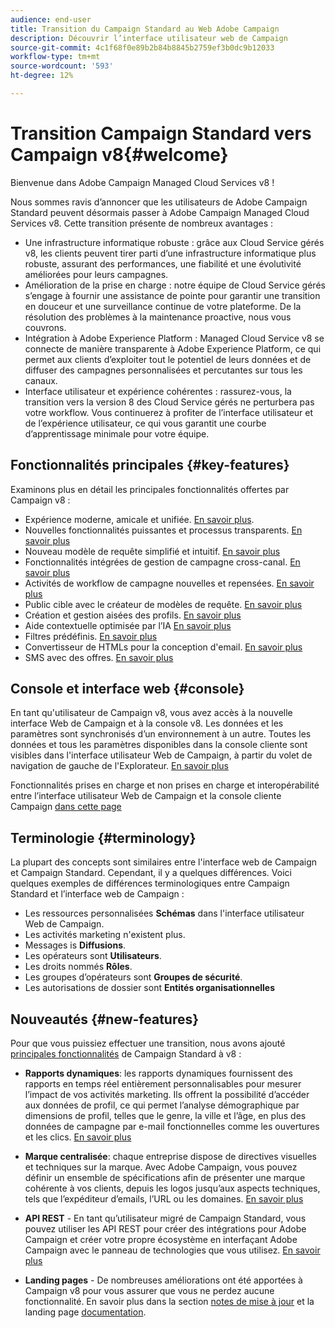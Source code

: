 ```yaml
---
audience: end-user
title: Transition du Campaign Standard au Web Adobe Campaign
description: Découvrir l’interface utilisateur web de Campaign
source-git-commit: 4c1f68f0e89b2b84b8845b2759ef3b0dc9b12033
workflow-type: tm+mt
source-wordcount: '593'
ht-degree: 12%

---
```



# Transition Campaign Standard vers Campaign v8{#welcome}

<!--
We are thrilled to annonce that you, as a Campaign Standard user, can now benefit from the new version of Adobe Campaign Web User Interface. The migration is seemless and will allow you to use all the intuitive features designed to simplify the creation of personalized cross-channel campaigns. Campaign Web User Interface also brings a connected canvas with Adobe Experience Platform for a unified experience.
-->

Bienvenue dans Adobe Campaign Managed Cloud Services v8 !

Nous sommes ravis d’annoncer que les utilisateurs de Adobe Campaign Standard peuvent désormais passer à Adobe Campaign Managed Cloud Services v8. Cette transition présente de nombreux avantages :

* Une infrastructure informatique robuste : grâce aux Cloud Service gérés v8, les clients peuvent tirer parti d’une infrastructure informatique plus robuste, assurant des performances, une fiabilité et une évolutivité améliorées pour leurs campagnes.
* Amélioration de la prise en charge : notre équipe de Cloud Service gérés s’engage à fournir une assistance de pointe pour garantir une transition en douceur et une surveillance continue de votre plateforme. De la résolution des problèmes à la maintenance proactive, nous vous couvrons.
* Intégration à Adobe Experience Platform : Managed Cloud Service v8 se connecte de manière transparente à Adobe Experience Platform, ce qui permet aux clients d’exploiter tout le potentiel de leurs données et de diffuser des campagnes personnalisées et percutantes sur tous les canaux.
* Interface utilisateur et expérience cohérentes : rassurez-vous, la transition vers la version 8 des Cloud Service gérés ne perturbera pas votre workflow. Vous continuerez à profiter de l’interface utilisateur et de l’expérience utilisateur, ce qui vous garantit une courbe d’apprentissage minimale pour votre équipe.

<!--
As a Campaign Standard user, we now offer you a way to migrate to Adobe Campaign v8. You will benefit from both the new Campaign Web interface and the v8 console.
-->

## Fonctionnalités principales {#key-features}

Examinons plus en détail les principales fonctionnalités offertes par Campaign v8 :

* Expérience moderne, amicale et unifiée. [En savoir plus](../get-started/connect-to-campaign.md).
* Nouvelles fonctionnalités puissantes et processus transparents. [En savoir plus](../get-started/user-interface.md)
* Nouveau modèle de requête simplifié et intuitif. [En savoir plus](../query/query-modeler-overview.md)
* Fonctionnalités intégrées de gestion de campagne cross-canal. [En savoir plus](../msg/gs-messages.md)
* Activités de workflow de campagne nouvelles et repensées. [En savoir plus](../workflows/gs-workflows.md)
* Public cible avec le créateur de modèles de requête. [En savoir plus](../query/query-modeler-overview.md)
* Création et gestion aisées des profils. [En savoir plus](../audience/about-recipients.md)
* Aide contextuelle optimisée par l’IA [En savoir plus](../get-started/using-ai.md)
* Filtres prédéfinis. [En savoir plus](../get-started/predefined-filters.md)
* Convertisseur de HTMLs pour la conception d&#39;email. [En savoir plus](../email/existing-content.md)
* SMS avec des offres. [En savoir plus](../msg/offers.md)

## Console et interface web {#console}

En tant qu&#39;utilisateur de Campaign v8, vous avez accès à la nouvelle interface Web de Campaign et à la console v8. Les données et les paramètres sont synchronisés d’un environnement à un autre. Toutes les données et tous les paramètres disponibles dans la console cliente sont visibles dans l&#39;interface utilisateur Web de Campaign, à partir du volet de navigation de gauche de l&#39;Explorateur. [En savoir plus](../get-started/user-interface.md#user-interface-explorer)

Fonctionnalités prises en charge et non prises en charge et interopérabilité entre l’interface utilisateur Web de Campaign et la console cliente Campaign [dans cette page](../get-started/capability-matrix.md)

## Terminologie {#terminology}

La plupart des concepts sont similaires entre l&#39;interface web de Campaign et Campaign Standard. Cependant, il y a quelques différences. Voici quelques exemples de différences terminologiques entre Campaign Standard et l’interface web de Campaign :

<!--
* Profiles are **Recipients** in the console. [Learn more](../audience/gs-audiences-recipients.md).
* Test profiles are **Seed addresses**. [Learn more](../preview-test/test-deliveries.md).
* The delivery preparation is the **Delivery analysis**. [Learn more](../monitor/prepare-send.md).
* Audiences are **Lists**. [Learn more](../audience/gs-audiences-recipients.md).
-->

* Les ressources personnalisées **Schémas** dans l&#39;interface utilisateur Web de Campaign.
* Les activités marketing n&#39;existent plus.
* Messages is **Diffusions**.
* Les opérateurs sont **Utilisateurs**.
* Les droits nommés **Rôles**.
* Les groupes d’opérateurs sont **Groupes de sécurité**.
* Les autorisations de dossier sont **Entités organisationnelles**

## Nouveautés {#new-features}

Pour que vous puissiez effectuer une transition, nous avons ajouté [principales fonctionnalités](https://experienceleague.adobe.com/docs/experience-cloud/campaign/campaign-standard-migration-home.html) de Campaign Standard à v8 :

* **Rapports dynamiques**: les rapports dynamiques fournissent des rapports en temps réel entièrement personnalisables pour mesurer l’impact de vos activités marketing. Ils offrent la possibilité d’accéder aux données de profil, ce qui permet l’analyse démographique par dimensions de profil, telles que le genre, la ville et l’âge, en plus des données de campagne par e-mail fonctionnelles comme les ouvertures et les clics. [En savoir plus](https://experienceleague.adobe.com/docs/experience-cloud/campaign/reporting/get-started-reporting.html)

* **Marque centralisée**: chaque entreprise dispose de directives visuelles et techniques sur la marque. Avec Adobe Campaign, vous pouvez définir un ensemble de spécifications afin de présenter une marque cohérente à vos clients, depuis les logos jusqu’aux aspects techniques, tels que l’expéditeur d’emails, l’URL ou les domaines. [En savoir plus](https://experienceleague.adobe.com/docs/experience-cloud/campaign/branding/branding-gs.html)

* **API REST** - En tant qu’utilisateur migré de Campaign Standard, vous pouvez utiliser les API REST pour créer des intégrations pour Adobe Campaign et créer votre propre écosystème en interfaçant Adobe Campaign avec le panneau de technologies que vous utilisez. [En savoir plus](https://experienceleague.adobe.com/docs/experience-cloud/campaign/apis/get-started-apis.html)

* **Landing pages** - De nombreuses améliorations ont été apportées à Campaign v8 pour vous assurer que vous ne perdez aucune fonctionnalité. En savoir plus dans la section [notes de mise à jour](../rn/release-notes.md#new-24-4) et la landing page [documentation](../landing-pages/get-started-lp.md).

<!--
* Delivery Alerting: In addition to viewing notifications directly in Campaign, Adobe Campaign also provides an email alerting system to trigger email alerts to users or external stakeholders of important system activities. Create, manage, and receive customizable alerts and dashboards to keep track of delivery successes or failures. Adobe Campaign Delivery Alerting boosts efficiency by keeping all involved Adobe Campaign users in a company automatically informed about the delivery execution status, via email and dashboard. 

* Landing Pages: Landing pages are web forms that can be used to capture information on your audiences, offer subscriptions to a service, display data and grow your database. Landing pages can also be used for acquiring or updating existing profiles, and to set up a double opt-in mechanism, allowing you to to protect the platform from wrong or invalid email addresses, or spambots. [Learn more](../landing-pages/get-started-lp.md)
-->